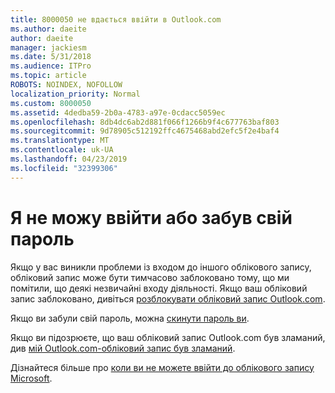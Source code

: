 ```yaml
---
title: 8000050 не вдається ввійти в Outlook.com
ms.author: daeite
author: daeite
manager: jackiesm
ms.date: 5/31/2018
ms.audience: ITPro
ms.topic: article
ROBOTS: NOINDEX, NOFOLLOW
localization_priority: Normal
ms.custom: 8000050
ms.assetid: 4dedba59-2b0a-4783-a97e-0cdacc5059ec
ms.openlocfilehash: 8db4dc6ab2d881f066f1266b9f4c677763baf803
ms.sourcegitcommit: 9d78905c512192ffc4675468abd2efc5f2e4baf4
ms.translationtype: MT
ms.contentlocale: uk-UA
ms.lasthandoff: 04/23/2019
ms.locfileid: "32399306"
---
```

# <a name="i-cant-sign-in-or-forgot-my-password"></a>Я не можу ввійти або забув свій пароль

Якщо у вас виникли проблеми із входом до іншого облікового запису, обліковий запис може бути тимчасово заблоковано тому, що ми помітили, що деякі незвичайні входу діяльності. Якщо ваш обліковий запис заблоковано, дивіться [розблокувати обліковий запис Outlook.com](https://go.microsoft.com/fwlink/p/?linkid=2001800&amp;clcid=0x409).
  
Якщо ви забули свій пароль, можна [скинути пароль ви](https://go.microsoft.com/fwlink/p/?linkid=841909).
  
Якщо ви підозрюєте, що ваш обліковий запис Outlook.com був зламаний, див [мій Outlook.com-обліковий запис був зламаний](https://go.microsoft.com/fwlink/p/?linkid=874366).
  
Дізнайтеся більше про [коли ви не можете ввійти до облікового запису Microsoft](https://go.microsoft.com/fwlink/p/?linkid=842227).
  

